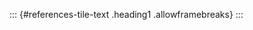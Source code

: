 <!-- 
    Finishing slides (3 of 3): Bibliography. 
-->

::: {#references-tile-text .heading1 .allowframebreaks}
:::

